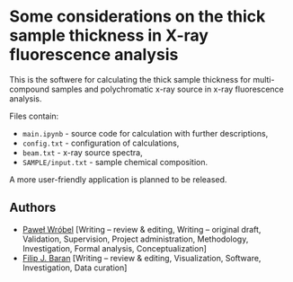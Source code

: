 
# Some considerations on the thick sample thickness in X-ray fluorescence analysis

This is the softwere for calculating the thick sample thickness for multi-compound samples and polychromatic x-ray source in x-ray fluorescence analysis. 

Files contain:
- `main.ipynb` - source code for calculation with further descriptions,
- `config.txt` - configuration of calculations,
- `beam.txt` - x-ray source spectra,
- `SAMPLE/input.txt` - sample chemical composition.

A more user-friendly application is planned to be released.


## Authors

- [Paweł Wróbel](https://orcid.org/0000-0002-5445-6201) [Writing – review \& editing, Writing – original draft, Validation, Supervision, Project administration, Methodology, Investigation, Formal analysis, Conceptualization]
- [Filip J. Baran](https://orcid.org/0009-0000-1908-8856) [Writing – review \& editing, Visualization, Software, Investigation, Data curation]

